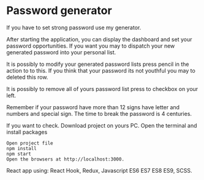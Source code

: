 # Password generator

If you have to set strong password use my generator.

After starting the application, you can display the dashboard and set your password opportunities. If you want you may to dispatch your new generated password into your personal list.

It is possibly to modify your generated password lists press pencil in the action to to this. If you think that your password its not youthful you may to deleted this row. 

It is possibly to remove all of yours password list press to checkbox on your left.

Remember if your password have more than 12 signs have letter and numbers and special sign. The time to break the password is 4 centuries.

If you want to check. Download project on yours PC. Open the terminal and install packages

    Open project file
    npm install
    npm start
    Open the browsers at http://localhost:3000.

React app using: React Hook, Redux, Javascript ES6 ES7 ES8 ES9, SCSS. 